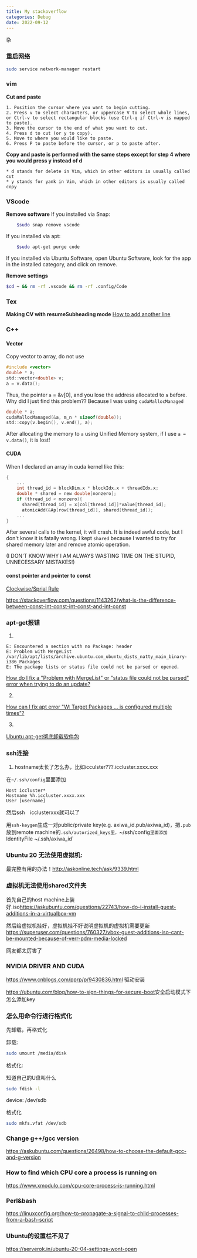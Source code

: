 ```yaml
---
title: My stackoverflow
categories: Debug
date: 2022-09-12
---
```


杂
<!--more-->

### 重启网络
```bash
sudo service network-manager restart
```

### vim 
**Cut and paste**

    1. Position the cursor where you want to begin cutting.
    2. Press v to select characters, or uppercase V to select whole lines, or Ctrl-v to select rectangular blocks (use Ctrl-q if Ctrl-v is mapped to paste).
    3. Move the cursor to the end of what you want to cut.
    4. Press d to cut (or y to copy).
    5. Move to where you would like to paste.
    6. Press P to paste before the cursor, or p to paste after.

**Copy and paste is performed with the same steps except for step 4 where you would press y instead of d**

    * d stands for delete in Vim, which in other editors is usually called cut
    * y stands for yank in Vim, which in other editors is usually called copy


### VScode

**Remove software**
If you installed via Snap:
```bash
    $sudo snap remove vscode
```
If you installed via apt:
```bash
    $sudo apt-get purge code
```
If you installed via Ubuntu Software, open Ubuntu Software, look for the app in the installed category, and click on remove.

**Remove settings**
```bash
$cd ~ && rm -rf .vscode && rm -rf .config/Code

```

### Tex
**Making CV with resumeSubheading mode**
[How to add another line](https://tex.stackexchange.com/questions/407982/adding-an-another-line)

### C++
#### Vector
Copy vector to array, do not use 
```c
#include <vector>
double * a;
std::vector<double> v;
a = v.data();
```
Thus, the pointer `a` = &v[0], and you lose the address allocated to `a` before. Why did I just find this problem?? Because I was using `cudaMallocManaged`
```c
double * a;
cudaMallocManaged(&a, m_n * sizeof(double));
std::copy(v.begin(), v.end(), a);
```
After allocating the memory to `a` using Unified Memory system, if I use `a = v.data()`, it is lost!

#### CUDA
When I declared an array in cuda kernel like this:
```c
{
    ...
    int thread_id = blockDim.x * blockIdx.x + threadIdx.x;
    double * shared = new double[nonzero];
    if (thread_id < nonzero){
      shared[thread_id] = x[col[thread_id]]*value[thread_id]; 
      atomicAdd(&Ap[row[thread_id]], shared[thread_id]);
    ...
}
```
After several calls to the kernel, it will crash. It is indeed awful code, but I don't know it is fatally wrong. I kept `shared` because I wanted to try for shared memory later and remove atomic operation.

(I DON'T KNOW WHY I AM ALWAYS WASTING TIME ON THE STUPID, UNNECESSARY MISTAKES!)


#### const pointer and pointer to const

[Clockwise/Sprial Rule](http://c-faq.com/decl/spiral.anderson.html)

<https://stackoverflow.com/questions/1143262/what-is-the-difference-between-const-int-const-int-const-and-int-const>


### apt-get报错
1. 
```
E: Encountered a section with no Package: header
E: Problem with MergeList /var/lib/apt/lists/archive.ubuntu.com_ubuntu_dists_natty_main_binary-i386_Packages
E: The package lists or status file could not be parsed or opened.
```
[How do I fix a "Problem with MergeList" or "status file could not be parsed" error when trying to do an update?](https://askubuntu.com/questions/30072/how-do-i-fix-a-problem-with-mergelist-or-status-file-could-not-be-parsed-err)

2. 
[How can I fix apt error "W: Target Packages ... is configured multiple times"?](https://askubuntu.com/questions/760896/how-can-i-fix-apt-error-w-target-packages-is-configured-multiple-times)

3.
[Ubuntu apt-get彻底卸载软件包](https://www.jianshu.com/p/4a409053575a)

### ssh连接
1. hostname太长了怎么办，比如icculster???.iccluster.xxxx.xxx

在`~/.ssh/config`里面添加
```
Host iccluster*
Hostname %h.iccluster.xxxx.xxx
User [username]
```
然后ssh　icclusterxxx就可以了

用`ssh-keygen`生成一对public/private key(e.g. axiwa_id.pub/axiwa_id)，把`.pub`放到remote machine的`.ssh/autorized_keys里，`~/ssh/config`里面添加`IdentityFile ~/.ssh/axiwa_id`

### Ubuntu 20 无法使用虚拟机:
最完整有用的办法！<http://askonline.tech/ask/9339.html>

### 虚拟机无法使用shared文件夹
首先自己的host machine上装好.iso<https://askubuntu.com/questions/22743/how-do-i-install-guest-additions-in-a-virtualbox-vm>

然后给虚拟机挂好，虚拟机挂不好说明虚拟机的虚拟机需要更新<https://superuser.com/questions/760327/vbox-guest-additions-iso-cant-be-mounted-because-of-verr-pdm-media-locked>

网友都太厉害了


### NVIDIA DRIVER AND CUDA
<https://www.cnblogs.com/pprp/p/9430836.html> 驱动安装

<https://ubuntu.com/blog/how-to-sign-things-for-secure-boot>安全启动模式下怎么添加key


### 怎么用命令行进行格式化
先卸载，再格式化

卸载:
```bash
sudo umount /media/disk
```

格式化:

知道自己的U盘叫什么
```bash
sudo fdisk -l
```
device: /dev/sdb

格式化
```bash
sudo mkfs.vfat /dev/sdb
```


### Change g++/gcc version 

<https://askubuntu.com/questions/26498/how-to-choose-the-default-gcc-and-g-version>

### How to find which CPU core a process is running on

<https://www.xmodulo.com/cpu-core-process-is-running.html>



### Perl&bash
<https://linuxconfig.org/how-to-propagate-a-signal-to-child-processes-from-a-bash-script>

### Ubuntu的设置栏不见了
<https://serverok.in/ubuntu-20-04-settings-wont-open>

